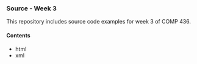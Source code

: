 ### Source - Week 3

This repository includes source code examples for week 3 of COMP 436.

#### Contents
* html
* xml
